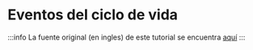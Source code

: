 # Eventos del ciclo de vida

:::info
La fuente original (en ingles) de este tutorial se encuentra [aquí](https://mswjs.io/docs/api/life-cycle-events)
:::